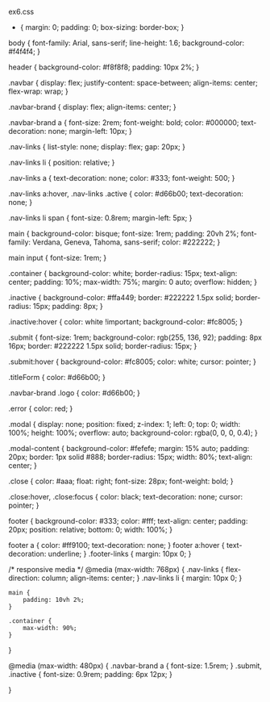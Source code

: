 ex6.css
* {
    margin: 0;
    padding: 0;
    box-sizing: border-box;
}

body {
    font-family: Arial, sans-serif;
    line-height: 1.6;
    background-color: #f4f4f4;
}

header {
    background-color: #f8f8f8;
    padding: 10px 2%;
}

.navbar {
    display: flex;
    justify-content: space-between;
    align-items: center;
    flex-wrap: wrap; 
}

.navbar-brand {
    display: flex;
    align-items: center;
}

.navbar-brand a {
    font-size: 2rem;
    font-weight: bold;
    color: #000000;
    text-decoration: none;
    margin-left: 10px;
}

.nav-links {
    list-style: none;
    display: flex;
    gap: 20px;
}

.nav-links li {
    position: relative;
}

.nav-links a {
    text-decoration: none;
    color: #333;
    font-weight: 500;
}

.nav-links a:hover,
.nav-links .active {
    color: #d66b00;
    text-decoration: none;
}

.nav-links li span {
    font-size: 0.8rem;
    margin-left: 5px;
}

main {
    background-color: bisque;
    font-size: 1rem;
    padding: 20vh 2%; 
    font-family: Verdana, Geneva, Tahoma, sans-serif;
    color: #222222;
}

main input {
    font-size: 1rem;
}

.container {
    background-color: white;
    border-radius: 15px;
    text-align: center;
    padding: 10%;
    max-width: 75%;
    margin: 0 auto;
    overflow: hidden;
}

.inactive {
    background-color: #ffa449;
    border: #222222 1.5px solid;
    border-radius: 15px;
    padding: 8px;
}

.inactive:hover {
    color: white !important;
    background-color: #fc8005;
}

.submit {
    font-size: 1rem;
    background-color: rgb(255, 136, 92);
    padding: 8px 16px;
    border: #222222 1.5px solid;
    border-radius: 15px;
}

.submit:hover {
    background-color: #fc8005;
    color: white;
    cursor: pointer;
}

.titleForm {
    color: #d66b00;
}

.navbar-brand .logo {
    color: #d66b00;
}

.error {
    color: red;
}

.modal {
    display: none; 
    position: fixed; 
    z-index: 1; 
    left: 0;
    top: 0;
    width: 100%; 
    height: 100%; 
    overflow: auto; 
    background-color: rgba(0, 0, 0, 0.4); 
}

.modal-content {
    background-color: #fefefe;
    margin: 15% auto; 
    padding: 20px;
    border: 1px solid #888;
    border-radius: 15px;
    width: 80%; 
    text-align: center;
}

.close {
    color: #aaa;
    float: right;
    font-size: 28px;
    font-weight: bold;
}

.close:hover,
.close:focus {
    color: black;
    text-decoration: none;
    cursor: pointer;
}

footer {
    background-color: #333;
    color: #fff;
    text-align: center;
    padding: 20px;
    position: relative;
    bottom: 0;
    width: 100%;
}

footer a {
    color: #ff9100; 
    text-decoration: none;
}
footer a:hover {
    text-decoration: underline;
}
.footer-links {
    margin: 10px 0;
}

/* responsive media */
@media (max-width: 768px) {
    .nav-links {
        flex-direction: column; 
        align-items: center; 
    }
    .nav-links li {
        margin: 10px 0; 
    }
    
    main {
        padding: 10vh 2%; 
    }
    
    .container {
        max-width: 90%; 
    }
}

@media (max-width: 480px) {
    .navbar-brand a {
        font-size: 1.5rem; 
    }
    .submit, .inactive {
        font-size: 0.9rem; 
        padding: 6px 12px; 
    }
    
}
